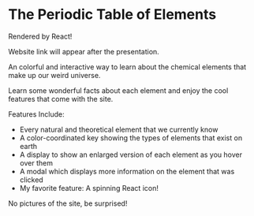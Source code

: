 # The Periodic Table of Elements

Rendered by React!

Website link will appear after the presentation.

<!-- https://dynamicchemistry.netlify.app -->

An colorful and interactive way to learn about the chemical elements that make up our weird universe.

Learn some wonderful facts about each element and enjoy the cool features that come with the site.

Features Include:

- Every natural and theoretical element that we currently know
- A color-coordinated key showing the types of elements that exist on earth
- A display to show an enlarged version of each element as you hover over them
- A modal which displays more information on the element that was clicked
- My favorite feature: A spinning React icon!

No pictures of the site, be surprised!
